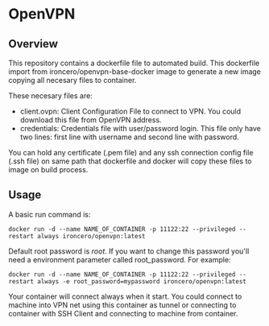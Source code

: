 # OpenVPN

## Overview

This repository contains a dockerfile file to automated build. This dockerfile import from ironcero/openvpn-base-docker image to generate a new image copying all necesary files to container.

These necesary files are:
- client.ovpn: Client Configuration File to connect to VPN. You could download this file from OpenVPN address.
- credentials: Credentials file with user/password login. This file only have two lines: first line with username and second line with password.

You can hold any certificate (.pem file) and any ssh connection config file (.ssh file) on same path that dockerfile and docker will copy these files to image on build process.

## Usage

A basic run command is:

`docker run -d --name NAME_OF_CONTAINER -p 11122:22 --privileged --restart always ironcero/openvpn:latest`

Default root password is *root*. If you want to change this password you'll need a environment parameter called root_password. For example:

`docker run -d --name NAME_OF_CONTAINER -p 11122:22 --privileged --restart always -e root_password=mypassword ironcero/openvpn:latest`

Your container will connect always when it start. You could connect to machine into VPN net using this container as tunnel or connecting to container with SSH Client and connecting to machine from container.
